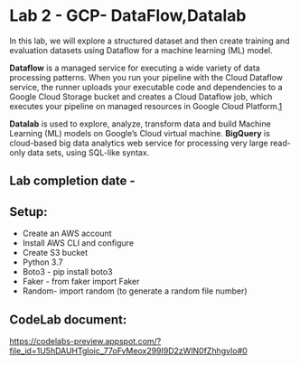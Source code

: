 # Lab 2 - GCP- DataFlow,Datalab

In this lab, we will explore a structured dataset and then create training and evaluation datasets using Dataflow for a machine learning (ML) model.

__Dataflow__ is a managed service for executing a wide variety of data processing patterns. When you run your pipeline with the Cloud Dataflow service, the runner uploads your executable code and dependencies to a Google Cloud Storage bucket and creates a Cloud Dataflow job, which executes your pipeline on managed resources in Google Cloud Platform.[1](https://medium.com/google-cloud/basic-streaming-data-enrichment-on-google-cloud-with-dataflow-sql-a7684353119c)

__Datalab__ is used to explore, analyze, transform data and build Machine Learning (ML) models on Google’s Cloud virtual machine. 
__BigQuery__ is cloud-based big data analytics web service for processing very large read-only data sets, using SQL-like syntax.

## Lab completion date - 

## Setup:
 * Create an AWS account 
 * Install AWS CLI and configure
 * Create S3 bucket 
 * Python 3.7 
 * Boto3 - pip install boto3
 * Faker - from faker import Faker 
 * Random- import random (to generate a random file number)

## CodeLab document:
https://codelabs-preview.appspot.com/?file_id=1U5hDAUHTgloic_77oFvMeox299I9D2zWlN0fZhhgvIo#0
 

